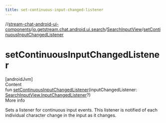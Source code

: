 ```yaml
---
title: set-continuous-input-changed-listener
---
```

//[stream-chat-android-ui-components](../../../index.md)/[io.getstream.chat.android.ui.search](../index.md)/[SearchInputView](index.md)/[setContinuousInputChangedListener](setContinuousInputChangedListener.md)



# setContinuousInputChangedListener  
[androidJvm]  
Content  
fun [setContinuousInputChangedListener](setContinuousInputChangedListener.md)(inputChangedListener: [SearchInputView.InputChangedListener](InputChangedListener/index.md)?)  
More info  


Sets a listener for continuous input events. This listener is notified of each individual character change in the input as it changes.

  



